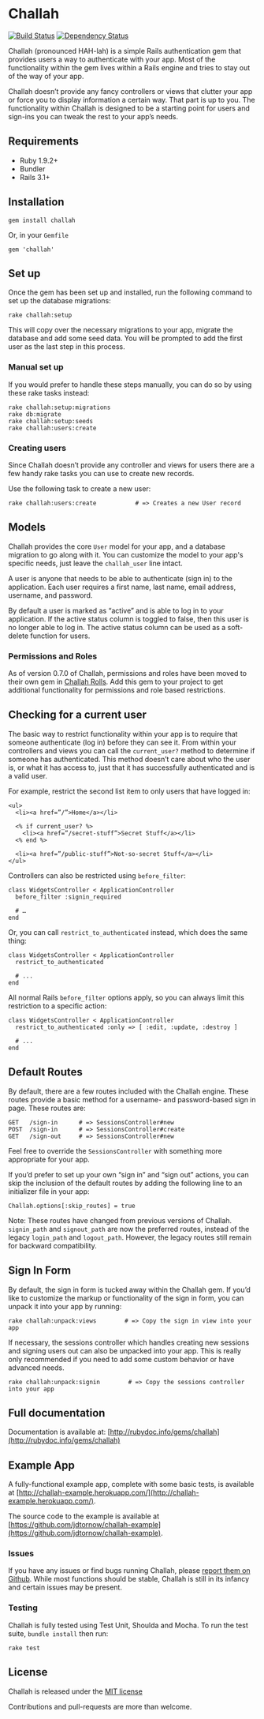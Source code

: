 # Challah

[![Build Status](https://secure.travis-ci.org/jdtornow/challah.png)](http://travis-ci.org/jdtornow/challah) [![Dependency Status](https://gemnasium.com/jdtornow/challah.png?travis)](https://gemnasium.com/jdtornow/challah)

Challah (pronounced HAH-lah) is a simple Rails authentication gem that provides users a way to authenticate with your app. Most of the functionality within the gem lives within a Rails engine and tries to stay out of the way of your app.

Challah doesn’t provide any fancy controllers or views that clutter your app or force you to display information a certain way. That part is up to you. The functionality within Challah is designed to be a starting point for users and sign-ins you can tweak the rest to your app’s needs.

## Requirements

* Ruby 1.9.2+
* Bundler
* Rails 3.1+

## Installation

    gem install challah

Or, in your `Gemfile`

    gem 'challah'

## Set up

Once the gem has been set up and installed, run the following command to set up the database migrations:

    rake challah:setup

This will copy over the necessary migrations to your app, migrate the database and add some seed data. You will be prompted to add the first user as the last step in this process.

### Manual set up

If you would prefer to handle these steps manually, you can do so by using these rake tasks instead:

    rake challah:setup:migrations
    rake db:migrate
    rake challah:setup:seeds
    rake challah:users:create

### Creating users

Since Challah doesn’t provide any controller and views for users there are a few handy rake tasks you can use to create new records.

Use the following task to create a new user:

    rake challah:users:create           # => Creates a new User record

## Models

Challah provides the core `User` model for your app, and a database migration to go along with it. You can customize the model to your app's specific needs, just leave the `challah_user` line intact.

A user is anyone that needs to be able to authenticate (sign in) to the application. Each user requires a first name, last name, email address, username, and password.

By default a user is marked as “active” and is able to log in to your application. If the active status column is toggled to false, then this user is no longer able to log in. The active status column can be used as a soft-delete function for users.

### Permissions and Roles

As of version 0.7.0 of Challah, permissions and roles have been moved to their own gem in [Challah Rolls](https://github.com/jdtornow/challah-rolls). Add this gem to your project to get additional functionality for permissions and role based restrictions.

## Checking for a current user

The basic way to restrict functionality within your app is to require that someone authenticate (log in) before they can see it. From within your controllers and views you can call the `current_user?` method to determine if someone has authenticated. This method doesn’t care about who the user is, or what it has access to, just that it has successfully authenticated and is a valid user.

For example, restrict the second list item to only users that have logged in:

    <ul>
      <li><a href=”/”>Home</a></li>

      <% if current_user? %>
        <li><a href=”/secret-stuff”>Secret Stuff</a></li>
      <% end %>

      <li><a href=”/public-stuff”>Not-so-secret Stuff</a></li>
    </ul>

Controllers can also be restricted using `before_filter`:

    class WidgetsController < ApplicationController
      before_filter :signin_required

      # …
    end

Or, you can call `restrict_to_authenticated` instead, which does the same thing:

    class WidgetsController < ApplicationController
      restrict_to_authenticated

      # ...
    end

All normal Rails `before_filter` options apply, so you can always limit this restriction to a specific action:

    class WidgetsController < ApplicationController
      restrict_to_authenticated :only => [ :edit, :update, :destroy ]

      # ...
    end

## Default Routes

By default, there are a few routes included with the Challah engine. These routes provide a basic method for a username- and password-based sign in page. These routes are:

    GET   /sign-in      # => SessionsController#new
    POST  /sign-in      # => SessionsController#create
    GET   /sign-out     # => SessionsController#new

Feel free to override the `SessionsController` with something more appropriate for your app.

If you’d prefer to set up your own “sign in” and “sign out” actions, you can skip the inclusion of the default routes by adding the following line to an initializer file in your app:

    Challah.options[:skip_routes] = true

Note: These routes have changed from previous versions of Challah. `signin_path` and `signout_path` are now the preferred routes, instead of the legacy `login_path` and `logout_path`. However, the legacy routes still remain for backward compatibility.

## Sign In Form

By default, the sign in form is tucked away within the Challah gem. If you’d like to customize the markup or functionality of the sign in form, you can unpack it into your app by running:

    rake challah:unpack:views        # => Copy the sign in view into your app

If necessary, the sessions controller which handles creating new sessions and signing users out can also be unpacked into your app. This is really only recommended if you need to add some custom behavior or have advanced needs.

    rake challah:unpack:signin        # => Copy the sessions controller into your app

## Full documentation

Documentation is available at: [http://rubydoc.info/gems/challah](http://rubydoc.info/gems/challah)

## Example App

A fully-functional example app, complete with some basic tests, is available at [http://challah-example.herokuapp.com/](http://challah-example.herokuapp.com/).

The source code to the example is available at [https://github.com/jdtornow/challah-example](https://github.com/jdtornow/challah-example).

### Issues

If you have any issues or find bugs running Challah, please [report them on Github](https://github.com/jdtornow/challah/issues). While most functions should be stable, Challah is still in its infancy and certain issues may be present.

### Testing

Challah is fully tested using Test Unit, Shoulda and Mocha. To run the test suite, `bundle install` then run:

    rake test

## License

Challah is released under the [MIT license](http://www.opensource.org/licenses/MIT)

Contributions and pull-requests are more than welcome.
